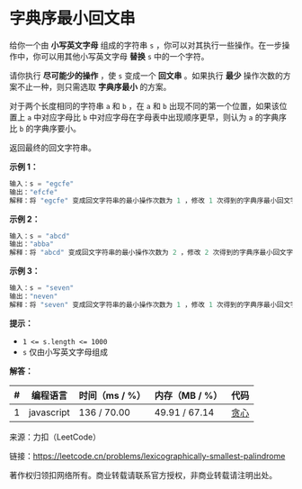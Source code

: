 # 字典序最小回文串

给你一个由 **小写英文字母** 组成的字符串 `s` ，你可以对其执行一些操作。在一步操作中，你可以用其他小写英文字母 **替换** `s` 中的一个字符。

请你执行 **尽可能少的操作** ，使 `s` 变成一个 **回文串** 。如果执行 **最少** 操作次数的方案不止一种，则只需选取 **字典序最小** 的方案。

对于两个长度相同的字符串 `a` 和 `b` ，在 `a` 和 `b` 出现不同的第一个位置，如果该位置上 `a` 中对应字母比 `b` 中对应字母在字母表中出现顺序更早，则认为 `a` 的字典序比 `b` 的字典序要小。

返回最终的回文字符串。

**示例 1：**

``` javascript
输入：s = "egcfe"
输出："efcfe"
解释：将 "egcfe" 变成回文字符串的最小操作次数为 1 ，修改 1 次得到的字典序最小回文字符串是 "efcfe"，只需将 'g' 改为 'f' 。
```

**示例 2：**

``` javascript
输入：s = "abcd"
输出："abba"
解释：将 "abcd" 变成回文字符串的最小操作次数为 2 ，修改 2 次得到的字典序最小回文字符串是 "abba" 。
```

**示例 3：**

``` javascript
输入：s = "seven"
输出："neven"
解释：将 "seven" 变成回文字符串的最小操作次数为 1 ，修改 1 次得到的字典序最小回文字符串是 "neven" 。
```

**提示：**

- `1 <= s.length <= 1000`
- `s` 仅由小写英文字母组成

**解答：**

**#**|**编程语言**|**时间（ms / %）**|**内存（MB / %）**|**代码**
--|--|--|--|--
1|javascript|136 / 70.00|49.91 / 67.14|[贪心](./javascript/ac_v1.js)

来源：力扣（LeetCode）

链接：https://leetcode.cn/problems/lexicographically-smallest-palindrome

著作权归领扣网络所有。商业转载请联系官方授权，非商业转载请注明出处。

